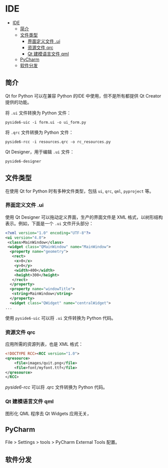 # IDE

- [IDE](#ide)
  - [简介](#简介)
  - [文件类型](#文件类型)
    - [界面定义文件 .ui](#界面定义文件-ui)
    - [资源文件 qrc](#资源文件-qrc)
    - [Qt 建模语言文件 qml](#qt-建模语言文件-qml)
  - [PyCharm](#pycharm)
  - [软件分发](#软件分发)

## 简介

Qt for Python 可以在兼容 Python 的IDE 中使用，但不是所有都提供 Qt Creator 提供的功能。

将 `.ui` 文件转换为 Python 文件：

```
pyside6-uic -i form.ui -o ui_form.py
```

将 `.qrc` 文件转换为 Python 文件：

```
pyside6-rcc -i resources.qrc -o rc_resources.py
```

Qt Designer，用于编辑 `.ui` 文件：

```
pyside6-designer
```

## 文件类型

在使用 Qt for Python 时有多种文件类型，包括 `ui`, `qrc`, `qml`, `pyproject` 等。

### 界面定义文件 .ui

使用 Qt Designer 可以拖动定义界面，生产的界面文件是 XML 格式，以树形结构表示。例如，下面是一个 `.ui` 文件开头部分：

```xml
<?xml version="1.0" encoding="UTF-8"?>
<ui version="4.0">
 <class>MainWindow</class>
 <widget class="QMainWindow" name="MainWindow">
  <property name="geometry">
   <rect>
    <x>0</x>
    <y>0</y>
    <width>400</width>
    <height>300</height>
   </rect>
  </property>
  <property name="windowTitle">
   <string>MainWindow</string>
  </property>
  <widget class="QWidget" name="centralWidget">
...
```

使用 `pyside6-uic` 可以将 `.ui` 文件转换为 Python 代码。

### 资源文件 qrc

应用所需的资源列表，也是 XML 格式：

```xml
<!DOCTYPE RCC><RCC version="1.0">
<qresource>
    <file>images/quit.png</file>
    <file>font/myfont.ttf</file>
</qresource>
</RCC>
```

*pyside6-rcc* 可以将 .qrc 文件转换为 Python 代码。

### Qt 建模语言文件 qml

图形化 QML 程序去 Qt Widgets 应用无关，

## PyCharm

File > Settings > tools > PyCharm External Tools 配置。

## 软件分发

